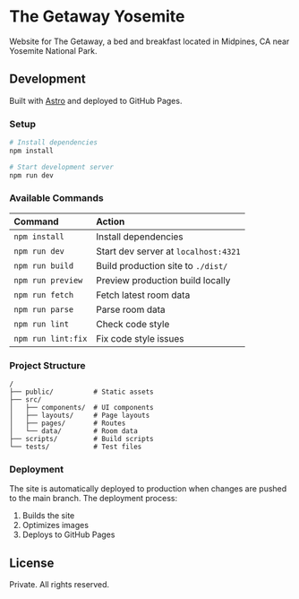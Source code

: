 # The Getaway Yosemite

Website for The Getaway, a bed and breakfast located in Midpines, CA near Yosemite National Park.

## Development

Built with [Astro](https://astro.build) and deployed to GitHub Pages.

### Setup

```bash
# Install dependencies
npm install

# Start development server
npm run dev
```

### Available Commands

| Command                | Action                                           |
| :-------------------- | :----------------------------------------------- |
| `npm install`         | Install dependencies                             |
| `npm run dev`         | Start dev server at `localhost:4321`             |
| `npm run build`       | Build production site to `./dist/`               |
| `npm run preview`     | Preview production build locally                 |
| `npm run fetch`       | Fetch latest room data                          |
| `npm run parse`       | Parse room data                                 |
| `npm run lint`        | Check code style                                |
| `npm run lint:fix`    | Fix code style issues                           |

### Project Structure

```text
/
├── public/          # Static assets
├── src/
│   ├── components/  # UI components
│   ├── layouts/     # Page layouts
│   ├── pages/       # Routes
│   └── data/        # Room data
├── scripts/         # Build scripts
└── tests/           # Test files
```

### Deployment

The site is automatically deployed to production when changes are pushed to the main branch. The deployment process:

1. Builds the site
2. Optimizes images
3. Deploys to GitHub Pages

## License

Private. All rights reserved.